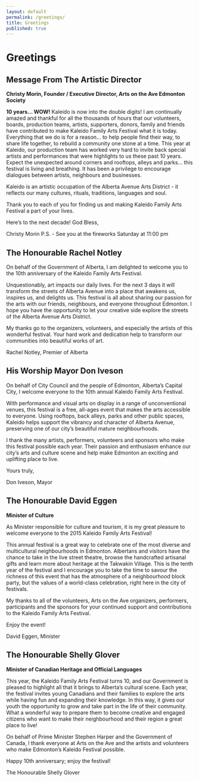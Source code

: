 ```yaml
---
layout: default
permalink: /greetings/
title: Greetings
published: true
---
```




# Greetings


## Message From The Artistic Director

**Christy Morin, Founder / Executive Director, Arts on the Ave Edmonton Society**

**10 years... WOW!** Kaleido is now into the double digits! I am continually amazed and thankful for all the thousands of hours that our volunteers, boards, production teams, artists, supporters, donors, family and friends 
have contributed to make Kaleido Family Arts Festival what it is today. Everything that we do is for a reason... to help people find their way, to share life together, to rebuild a community one stone at a time. This year at Kaleido, our production team has worked very hard to invite back special artists and performances that were highlights to us these past 10 years. Expect the unexpected around corners and rooftops, alleys and parks... this festival is living and breathing. It has been a privilege to encourage dialogues between artists, neighbours and businesses.

Kaleido is an artistic occupation of the Alberta Avenue Arts District - it reflects our many cultures, rituals, traditions, languages and soul. 

Thank you to each of you for finding us and making Kaleido Family Arts Festival a part of 
your lives.

Here’s to the next decade!
God Bless,

Christy Morin
P.S. - See you at the fireworks Saturday at 11:00 pm



## The Honourable Rachel Notley

On behalf of the Government of Alberta, I am delighted to welcome you to  the 10th anniversary of the Kaleido Family Arts Festival.

Unquestionably, art impacts our daily lives. For the next 3 days it will transform the streets of Alberta Avenue into a place that awakens us, inspires  us, and delights us. This festival is all about sharing our passion for the arts with our friends, neighbours, and everyone throughout Edmonton. I hope you have the opportunity to let your creative side explore the streets of the Alberta Avenue Arts District. 

My thanks go to the organizers, volunteers, and especially the artists of this wonderful festival. Your hard work and dedication help to transform our communities into beautiful works of art. 

Rachel Notley, Premier of Alberta

## His Worship Mayor Don Iveson

On behalf of City Council and the people of Edmonton, Alberta’s Capital City, I welcome everyone to the 10th annual Kaleido Family Arts Festival.

With performance and visual arts on display in a range of unconventional venues, this festival is a free, all-ages event that makes the arts accessible to everyone. Using rooftops, back alleys, parks and other public spaces, Kaleido helps support the vibrancy and character of Alberta Avenue, preserving one of our city’s beautiful mature neighbourhoods.

I thank the many artists, performers, volunteers and sponsors who make this festival possible each year. Their passion and enthusiasm enhance our city’s arts and culture scene and help make Edmonton an exciting and uplifting place to live.

Yours truly,

Don Iveson, Mayor


## The Honourable David Eggen

**Minister of Culture**

As Minister responsible for culture and tourism, it is my great pleasure to welcome everyone to the 2015 Kaleido Family Arts Festival!

This annual festival is a great way to celebrate one of the most diverse and multicultural neighbourhoods in Edmonton. Albertans and visitors have the chance to take in the live street theatre, browse the handcrafted artisanal gifts and learn more about  heritage at the Takwakin Village. This is the tenth year of the festival and I encourage you to take the time to savour the richness of this event that has the atmosphere of a neighbourhood block party, but the values of a world-class celebration, right here in the city of festivals. 

My thanks to all of the volunteers, Arts on the Ave organizers, performers, participants and the sponsors for your continued support and contributions to the Kaleido Family Arts Festival. 

Enjoy the event!

David Eggen, Minister

## The Honourable Shelly Glover

**Minister of Canadian Heritage and Official Languages**

This year, the Kaleido Family Arts Festival turns 10, and our Government is pleased to highlight all that it brings to Alberta’s cultural scene. Each year, the festival invites young Canadians and their families to explore the arts while having fun and expanding their knowledge. In this way, it gives our youth the opportunity to grow and take part in the life of their community. What a wonderful way to prepare them to become creative and engaged citizens who want to make their neighbourhood and their region a great place to live!

On behalf of Prime Minister Stephen Harper and the Government of Canada, I thank everyone at Arts on the Ave and the artists and volunteers who make Edmonton’s Kaleido Festival possible. 

Happy 10th anniversary; enjoy the festival!

The Honourable Shelly Glover
